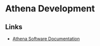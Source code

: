 # Athena Development

## Links
- [Athena Software Documentation](https://atlassoftwaredocs.web.cern.ch)
